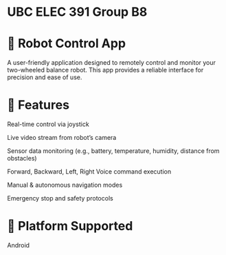 # UBC ELEC 391 Group B8

# 🤖 Robot Control App
A user-friendly application designed to remotely control and monitor your two-wheeled balance robot. This app provides a reliable interface for precision and ease of use.

# 🚀 Features
Real-time control via joystick

Live video stream from robot’s camera

Sensor data monitoring (e.g., battery, temperature, humidity, distance from obstacles)

Forward, Backward, Left, Right Voice command execution

Manual & autonomous navigation modes

Emergency stop and safety protocols

# 📱 Platform Supported
 Android
